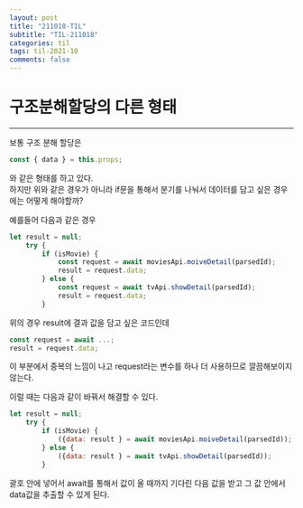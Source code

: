 ```yaml
---
layout: post
title: "211018-TIL"
subtitle: "TIL-211018"
categories: til
tags: til-2021-10
comments: false
---
```


# 구조분해할당의 다른 형태

---

보통 구조 분해 할당은

```js
const { data } = this.props;
```

와 같은 형태를 하고 있다.  
하지만 위와 같은 경우가 아니라 if문을 통해서 분기를 나눠서 데이터를 담고 싶은 경우에는 어떻게 해야할까?

예를들어 다음과 같은 경우

```js
let result = null;
    try {
        if (isMovie) {
            const request = await moviesApi.moiveDetail(parsedId);
            result = request.data;
        } else {
            const request = await tvApi.showDetail(parsedId);
            result = request.data;
        }
```

위의 경우 result에 결과 값을 담고 싶은 코드인데

```js
const request = await ...;
result = request.data;
```

이 부분에서 중복의 느낌이 나고 request라는 변수를 하나 더 사용하므로 깔끔해보이지 않는다.

이럴 때는 다음과 같이 바꿔서 해결할 수 있다.

```js
let result = null;
    try {
        if (isMovie) {
            ({data: result } = await moviesApi.moiveDetail(parsedId));
        } else {
            ({data: result } = await tvApi.showDetail(parsedId));
        }
```

괄호 안에 넣어서 await를 통해서 값이 올 때까지 기다린 다음 값을 받고 그 값 안에서 data값을 추출할 수 있게 된다.
